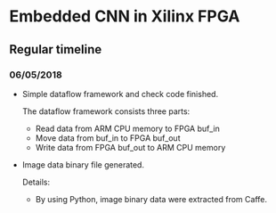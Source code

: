 # Embedded CNN in Xilinx FPGA

## Regular timeline

### 06/05/2018

- Simple dataflow framework and check code finished.

  The dataflow framework consists three parts: 

    * Read data from ARM CPU memory to FPGA buf_in
    * Move data from buf_in to FPGA buf_out
    * Write data from FPGA buf_out to ARM CPU memory

- Image data binary file generated.

  Details:
  
    * By using Python, image binary data were extracted from
    Caffe.